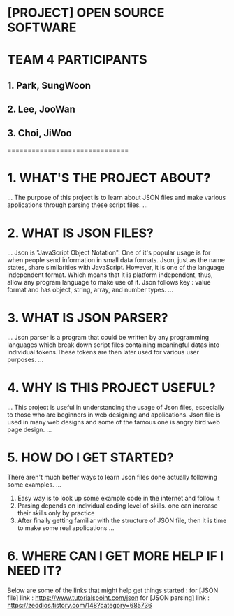 [PROJECT] OPEN SOURCE SOFTWARE
==============================

# TEAM 4 PARTICIPANTS
## 1. Park, SungWoon
## 2. Lee, JooWan
## 3. Choi, JiWoo

==============================

# 1. WHAT'S THE PROJECT ABOUT?
...
The purpose of this project is to learn about JSON files and make various applications through parsing these script files. 
...

# 2. WHAT IS JSON FILES?
...
Json is "JavaScript Object Notation". One of it's popular usage is for when people send information in small data formats. Json, just as the name states, share similarities with JavaScript. However, it is one of the language independent format. Which means that it is platform independent, thus, allow any program language to make use of it. Json follows key : value format and has object, string, array, and number types.
...

# 3. WHAT IS JSON PARSER?
...
Json parser is a program that could be written by any programming languages which break down script files containing meaningful datas into individual tokens.These tokens are then later used for various user purposes.
...

# 4. WHY IS THIS PROJECT USEFUL?
...
This project is useful in understanding the usage of Json files, especially to those who are beginners in web designing and applications. Json file is used in many web designs and some of the famous one is angry bird web page design. 
...

# 5. HOW DO I GET STARTED?
There aren't much better ways to learn Json files done actually following some examples.
...
1. Easy way is to look up some example code in the internet and follow it
2. Parsing depends on individual coding level of skills. one can increase their skills only by practice
3. After finally getting familiar with the structure of JSON file, then it is time to make some real applications
...

# 6. WHERE CAN I GET MORE HELP IF I NEED IT?
Below are some of the links that might help get things started :
for [JSON file]
link : https://www.tutorialspoint.com/json
for [JSON parsing]
link : https://zeddios.tistory.com/148?category=685736
